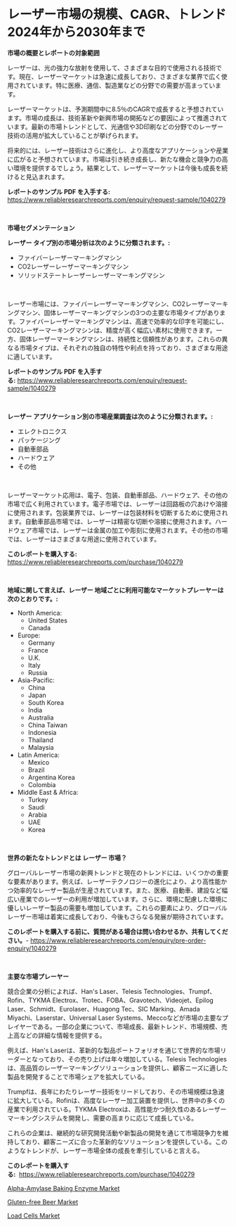 <p><h1>レーザー市場の規模、CAGR、トレンド2024年から2030年まで</h1></p><p><strong>市場の概要とレポートの対象範囲</strong></p>
<p><p>レーザーは、光の強力な放射を使用して、さまざまな目的で使用される技術です。現在、レーザーマーケットは急速に成長しており、さまざまな業界で広く使用されています。特に医療、通信、製造業などの分野での需要が高まっています。</p><p>レーザーマーケットは、予測期間中に8.5％のCAGRで成長すると予想されています。市場の成長は、技術革新や新興市場の開拓などの要因によって推進されています。最新の市場トレンドとして、光通信や3D印刷などの分野でのレーザー技術の活用が拡大していることが挙げられます。</p><p>将来的には、レーザー技術はさらに進化し、より高度なアプリケーションや産業に広がると予想されています。市場は引き続き成長し、新たな機会と競争力の高い環境を提供するでしょう。結果として、レーザーマーケットは今後も成長を続けると見込まれます。</p></p>
<p><strong>レポートのサンプル PDF を入手する:</strong> <a href="https://www.reliableresearchreports.com/enquiry/request-sample/1040279">https://www.reliableresearchreports.com/enquiry/request-sample/1040279</a></p>
<p>&nbsp;</p>
<p><strong>市場セグメンテーション</strong></p>
<p><strong>レーザー タイプ別の市場分析は次のように分類されます。:</strong></p>
<p><ul><li>ファイバーレーザーマーキングマシン</li><li>CO2レーザーレーザーマーキングマシン</li><li>ソリッドステートレーザーレーザーマーキングマシン</li></ul></p>
<p>&nbsp;</p>
<p><p>レーザー市場には、ファイバーレーザーマーキングマシン、CO2レーザーマーキングマシン、固体レーザーマーキングマシンの3つの主要な市場タイプがあります。ファイバーレーザーマーキングマシンは、高速で効率的な印字を可能にし、CO2レーザーマーキングマシンは、精度が高く幅広い素材に使用できます。一方、固体レーザーマーキングマシンは、持続性と信頼性があります。これらの異なる市場タイプは、それぞれの独自の特性や利点を持っており、さまざまな用途に適しています。</p></p>
<p><strong>レポートのサンプル PDF を入手する:</strong>&nbsp;<a href="https://www.reliableresearchreports.com/enquiry/request-sample/1040279">https://www.reliableresearchreports.com/enquiry/request-sample/1040279</a></p>
<p>&nbsp;</p>
<p><strong> レーザー アプリケーション別の市場産業調査は次のように分類されます。:</strong></p>
<p><ul><li>エレクトロニクス</li><li>パッケージング</li><li>自動車部品</li><li>ハードウェア</li><li>その他</li></ul></p>
<p>&nbsp;</p>
<p><p>レーザーマーケット応用は、電子、包装、自動車部品、ハードウェア、その他の市場で広く利用されています。電子市場では、レーザーは回路板の穴あけや溶接に使用されます。包装業界では、レーザーは包装材料を切断するために使用されます。自動車部品市場では、レーザーは精密な切断や溶接に使用されます。ハードウェア市場では、レーザーは金属の加工や彫刻に使用されます。その他の市場では、レーザーはさまざまな用途に使用されています。</p></p>
<p><strong>このレポートを購入する:</strong>&nbsp; <a href="https://www.reliableresearchreports.com/purchase/1040279">https://www.reliableresearchreports.com/purchase/1040279</a></p>
<p>&nbsp;</p>
<p><strong>地域に関して言えば、レーザー 地域ごとに利用可能なマーケットプレーヤーは次のとおりです。:</strong></p>
<p><ul>
    <li>
        North America:
        <ul>
            <li>United States</li>
            <li>Canada</li>
        </ul>
    </li>
    <li>
        Europe:
        <ul>
            <li>Germany</li>
            <li>France</li>
            <li>U.K.</li>
            <li>Italy</li>
            <li>Russia</li>
        </ul>
    </li>
    <li>
        Asia-Pacific:
        <ul>
            <li>China</li>
            <li>Japan</li>
            <li>South Korea</li>
            <li>India</li>
            <li>Australia</li>
            <li>China Taiwan</li>
            <li>Indonesia</li>
            <li>Thailand</li>
            <li>Malaysia</li>
        </ul>
    </li>
    <li>
        Latin America:
        <ul>
            <li>Mexico</li>
            <li>Brazil</li>
            <li>Argentina Korea</li>
            <li>Colombia</li>
        </ul>
    </li>
    <li>
        Middle East & Africa:
        <ul>
            <li>Turkey</li>
            <li>Saudi</li>
            <li>Arabia</li>
            <li>UAE</li>
            <li>Korea</li>
        </ul>
    </li>
    </ul></p>
<p>&nbsp;</p>
<p><strong>世界の新たなトレンドとは レーザー 市場？</strong></p>
<p><p>グローバルレーザー市場の新興トレンドと現在のトレンドには、いくつかの重要な要素があります。例えば、レーザーテクノロジーの進化により、より高性能かつ効率的なレーザー製品が生産されています。また、医療、自動車、建設など幅広い産業でのレーザーの利用が増加しています。さらに、環境に配慮した環境に優しいレーザー製品の需要も増加しています。これらの要素により、グローバルレーザー市場は着実に成長しており、今後もさらなる発展が期待されています。</p></p>
<p><strong>このレポートを購入する前に、質問がある場合は問い合わせるか、共有してください。</strong>- <a href="https://www.reliableresearchreports.com/enquiry/pre-order-enquiry/1040279">https://www.reliableresearchreports.com/enquiry/pre-order-enquiry/1040279</a></p>
<p>&nbsp;</p>
<p><strong>主要な市場プレーヤー</strong></p>
<p><p>競合企業の分析によれば、Han's Laser、Telesis Technologies、Trumpf、Rofin、TYKMA Electrox、Trotec、FOBA、Gravotech、Videojet、Epilog Laser、Schmidt、Eurolaser、Huagong Tec、SIC Marking、Amada Miyachi、Laserstar、Universal Laser Systems、Meccoなどが市場の主要なプレイヤーである。一部の企業について、市場成長、最新トレンド、市場規模、売上高などの詳細な情報を提供する。</p><p>例えば、Han's Laserは、革新的な製品ポートフォリオを通じて世界的な市場リーダーとなっており、その売り上げは年々増加している。Telesis Technologiesは、高品質のレーザーマーキングソリューションを提供し、顧客ニーズに適した製品を開発することで市場シェアを拡大している。</p><p>Trumpfは、長年にわたりレーザー技術をリードしており、その市場規模は急速に拡大している。Rofinは、高度なレーザー加工装置を提供し、世界中の多くの産業で利用されている。TYKMA Electroxは、高性能かつ耐久性のあるレーザーマーキングシステムを開発し、需要の高まりに応じて成長している。</p><p>これらの企業は、継続的な研究開発活動や新製品の開発を通じて市場競争力を維持しており、顧客ニーズに合った革新的なソリューションを提供している。このようなトレンドが、レーザー市場全体の成長を牽引していると言える。</p></p>
<p><strong>このレポートを購入する:</strong>&nbsp;&nbsp;<a href="https://www.reliableresearchreports.com/purchase/1040279">https://www.reliableresearchreports.com/purchase/1040279</a></p>
<p><p><a href="https://view.publitas.com/reportprime-1/alpha-amylase-baking-enzyme-market-research-report-provides-critical-insights-that-can-help-shape-business-development-and-investment-strategies/">Alpha-Amylase Baking Enzyme Market</a></p><p><a href="https://view.publitas.com/reportprime-1/gluten-free-beer-market-share-market-new-trends-analysis-report-by-type-by-application-by-end-use-by-region-and-segment-forecasts-2023-2030/">Gluten-free Beer Market</a></p><p><a href="https://view.publitas.com/reportprime-1/load-cells-market-with-the-goal-of-estimating-the-market-size-and-future-growth-potential-of-various-market-segments-based-on-component-applications-end-user-and-region/">Load Cells Market</a></p></p>